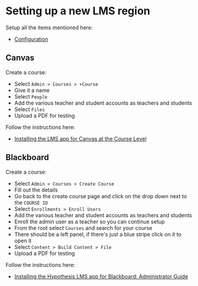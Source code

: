 # Setting up a new LMS region

Setup all the items mentioned here:

 * [Configuration](configuration.md)

## Canvas

Create a course:

* Select `Admin > Courses > +Course`
* Give it a name
* Select `People`
* Add the various teacher and student accounts as teachers and students
* Select `Files`
* Upload a PDF for testing

Follow the instructions here:

* [Installing the LMS app for Canvas at the Course Level](https://web.hypothes.is/help/installing-the-lms-app-for-canvas-course-level/)

## Blackboard

Create a course:

* Select `Admin > Courses > Create Course`
* Fill out the details
* Go back to the create course page and click on the drop down next to the `COURSE ID`
* Select `Enrollments > Enroll Users`
* Add the various teacher and student accounts as teachers and students
* Enroll the admin user as a teacher so you can continue setup
* From the root select `Courses` and search for your course
* There should be a left panel, if there's just a blue stripe click on it to open it
* Select `Content > Build Content > File`
* Upload a PDF for testing

Follow the instructions here:

 * [Installing the Hypothesis LMS app for Blackboard: Administrator Guide](https://web.hypothes.is/help/installing-the-hypothesis-lms-app-for-blackboard-administrator-guide/)

